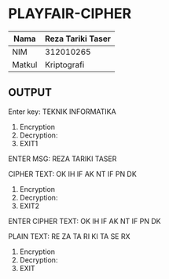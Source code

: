 # PLAYFAIR-CIPHER

|     Nama    |   Reza Tariki Taser |
|-------------|---------------------|
|     NIM     |     312010265       |
|   Matkul    |    Kriptografi      |



## OUTPUT

Enter key: TEKNIK INFORMATIKA

 1. Encryption 
 2. Decryption: 
 3. EXIT1

ENTER MSG: REZA TARIKI TASER

CIPHER TEXT: OK IH IF AK NT IF PN DK

1. Encryption 
2. Decryption: 
3. EXIT2

ENTER CIPHER TEXT: OK IH IF AK NT IF PN DK

PLAIN TEXT: RE ZA TA RI KI TA SE RX
 1. Encryption 
 2. Decryption: 
 3. EXIT
